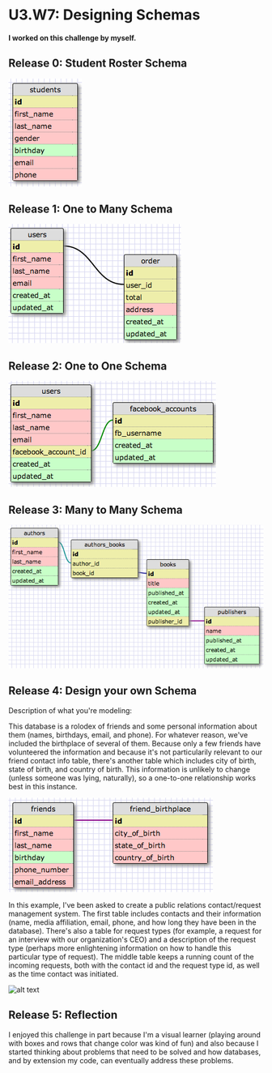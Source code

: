 # U3.W7: Designing Schemas


#### I worked on this challenge by myself.


## Release 0: Student Roster Schema

![alt text](https://github.com/carlkrause/phase_0_unit_3/raw/master/week_7/images/schema_students.jpg)

## Release 1: One to Many Schema

![alt text](https://github.com/carlkrause/phase_0_unit_3/raw/master/week_7/images/schema_one-to-many.jpg)

## Release 2: One to One Schema

![alt text](https://github.com/carlkrause/phase_0_unit_3/raw/master/week_7/images/schema_one-to-one.jpg)

## Release 3: Many to Many Schema

![alt text](https://github.com/carlkrause/phase_0_unit_3/raw/master/week_7/images/schema_many-to-many.jpg)

## Release 4: Design your own Schema
Description of what you're modeling:

This database is a rolodex of friends and some personal information about them (names, birthdays, email, and phone). For whatever reason, we've included the birthplace of several of them. Because only a few friends have volunteered the information and because it's not particularily relevant to our friend contact info table, there's another table which includes city of birth, state of birth, and country of birth. This information is unlikely to change (unless someone was lying, naturally), so a one-to-one relationship works best in this instance.

![alt text](https://github.com/carlkrause/phase_0_unit_3/raw/master/week_7/images/my-schema_one-to-one.jpg)

In this example, I've been asked to create a public relations contact/request management system. The first table includes contacts and their information (name, media affiliation, email, phone, and how long they have been in the database). There's also a table for request types (for example, a request for an interview with our organization's CEO) and a description of the request type (perhaps more enlightening information on how to handle this particular type of request). The middle table keeps a running count of the incoming requests, both with the contact id and the request type id, as well as the time contact was initiated.

![alt text](https://github.com/carlkrause/phase_0_unit_3/raw/master/week_7/[images/my-schema_many-to-many.jpg)

## Release 5: Reflection

I enjoyed this challenge in part because I'm a visual learner (playing around with boxes and rows that change color was kind of fun) and also because I started thinking about problems that need to be solved and how databases, and by extension my code, can eventually address these problems.
